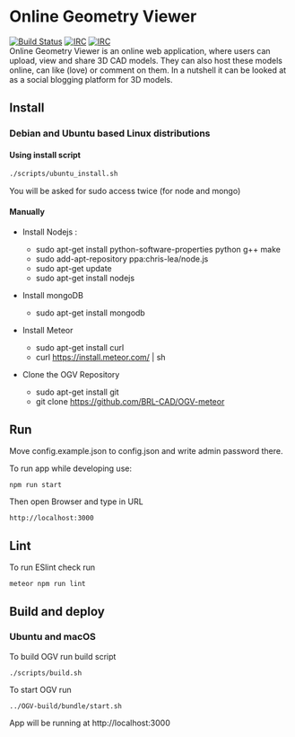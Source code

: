 # Online Geometry Viewer
[![Build Status](https://travis-ci.org/sniok/OGV-meteor.svg?branch=eslint)](https://travis-ci.org/sniok/OGV-meteor)
[![IRC](https://img.shields.io/badge/chat-on%20irc%20channel-green.svg)](http://webchat.freenode.net/?channels=#brlcad)
[![IRC](https://img.shields.io/badge/join-mailing%20list-green.svg)](https://lists.sourceforge.net/lists/listinfo/brlcad-devel)  
Online Geometry Viewer is an online web application, where users can upload, view
and share 3D CAD models. They can also host these models online, can like (love)
or comment on them. In a nutshell it can be looked at as a social blogging 
platform for 3D models. 

## Install

### Debian and Ubuntu based Linux distributions
#### Using install script
```sh
./scripts/ubuntu_install.sh
```
You will be asked for sudo access twice (for node and mongo)

#### Manually
* Install Nodejs :

  * sudo apt-get install python-software-properties python g++ make
  * sudo add-apt-repository ppa:chris-lea/node.js
  * sudo apt-get update
  * sudo apt-get install nodejs

* Install mongoDB

  * sudo apt-get install mongodb

* Install Meteor

  * sudo apt-get install curl
  * curl https://install.meteor.com/ | sh

* Clone the OGV Repository

  * sudo apt-get install git
  * git clone https://github.com/BRL-CAD/OGV-meteor

## Run
Move config.example.json to config.json and write admin password there.

To run app while developing use: 
```
npm run start
```
Then open Browser and type in URL
```
http://localhost:3000
```

## Lint
To run ESlint check run 
```
meteor npm run lint 
```

## Build and deploy
### Ubuntu and macOS
To build OGV run build script 
```
./scripts/build.sh
```
To start OGV run 
```
../OGV-build/bundle/start.sh
```
App will be running at http://localhost:3000

